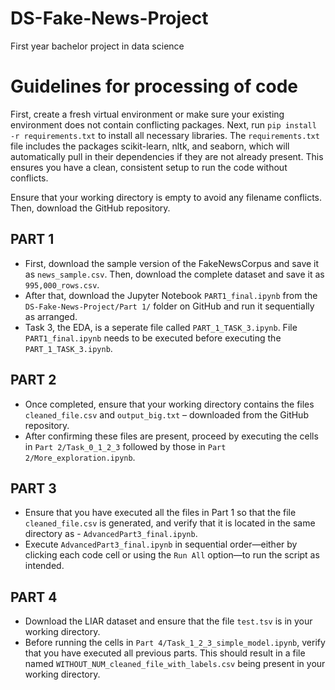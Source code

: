 # DS-Fake-News-Project
First year bachelor project in data science 


# Guidelines for processing of code
First, create a fresh virtual environment or make sure your existing environment does not contain conflicting packages. Next, run `pip install -r requirements.txt` to install all necessary libraries. The `requirements.txt` file includes the packages scikit-learn, nltk, and seaborn, which will automatically pull in their dependencies if they are not already present. This ensures you have a clean, consistent setup to run the code without conflicts.

Ensure that your working directory is empty to avoid any filename conflicts. Then, download the GitHub repository.

## PART 1
- First, download the sample version of the FakeNewsCorpus and save it as `news_sample.csv`. Then, download the complete dataset and save it as `995,000_rows.csv`.
- After that, download the Jupyter Notebook `PART1_final.ipynb` from the `DS-Fake-News-Project/Part 1/` folder on GitHub and run it sequentially as arranged.
- Task 3, the EDA, is a seperate file called `PART_1_TASK_3.ipynb`. File `PART1_final.ipynb` needs to be executed before executing the `PART_1_TASK_3.ipynb`.

## PART 2
- Once completed, ensure that your working directory contains the files `cleaned_file.csv` and `output_big.txt` – downloaded from the GitHub repository.
- After confirming these files are present, proceed by executing the cells in `Part 2/Task_0_1_2_3` followed by those in `Part 2/More_exploration.ipynb`.

## PART 3
- Ensure that you have executed all the files in Part 1 so that the file `cleaned_file.csv` is generated, and verify that it is located in the same directory as - `AdvancedPart3_final.ipynb`.
- Execute `AdvancedPart3_final.ipynb` in sequential order—either by clicking each code cell or using the `Run All` option—to run the script as intended.

## PART 4
- Download the LIAR dataset and ensure that the file `test.tsv` is in your working directory.
- Before running the cells in `Part 4/Task_1_2_3_simple_model.ipynb`, verify that you have executed all previous parts. This should result in a file named `WITHOUT_NUM_cleaned_file_with_labels.csv` being present in your working directory.
